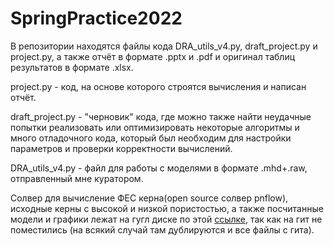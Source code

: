 # SpringPractice2022

В репозитории находятся файлы кода DRA_utils_v4.py, draft_project.py и project.py, а также отчёт в формате .pptx и .pdf и оригинал таблиц результатов в формате .xlsx.

project.py - код, на основе которого строятся вычисления и написан отчёт.

draft_project.py - "черновик" кода, где можно также найти неудачные попытки реализовать или оптимизировать некоторые алгоритмы и много отладочного кода, который был необходим для настройки параметров и проверки корректности вычислений.

DRA_utils_v4.py - файл для работы с моделями в формате .mhd+.raw, отправленный мне куратором.

Солвер для вычисление ФЕС керна(open source солвер pnflow), исходные керны с высокой и низкой пористостью, а также посчитанные модели и графики лежат на гугл диске по этой [ссылке](https://drive.google.com/drive/folders/1KEbiVozqA4aZLOiJD5mMvNKoG6gRJErM?usp=sharing), так как на гит не поместились (на всякий случай там дублируются и все файлы с гита).
